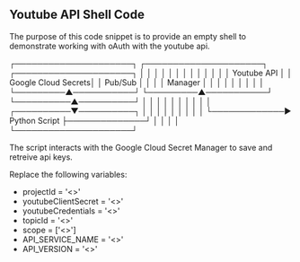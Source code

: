## Youtube API Shell Code
The purpose of this code snippet is to provide an empty shell to demonstrate working with oAuth with the youtube api.


┌─────────────────────┐  ┌─────────────────────┐  ┌─────────────────────┐
│                     │  │                     │  │                     │
│                     │  │                     │  │                     │
│     Youtube API     │  │ Google Cloud Secrets│  │       Pub/Sub       │
│                     │  │       Manager       │  │                     │
│                     │  │                     │  │                     │
└─────────▲───────────┘  └─────────▲───────────┘  └──────────▲──────────┘
          │                        │                         │
          │                        │                         │
          │                        │                         │
          │             ┌──────────▼──────────┐              │
          │             │                     │              │
          │             │                     │              │
          └─────────────►    Python Script    ├──────────────┘
                        │                     │
                        │                     │
                        └─────────────────────┘


The script interacts with the Google Cloud Secret Manager to save and retreive api keys.

Replace the following variables:
  - projectId           = '<<your variable>>'
  - youtubeClientSecret = '<<your variable>>'
  - youtubeCredentials  = '<<your variable>>'
  - topicId             = '<<your variable>>'
  - scope               = ['<<your variable>>']
  - API_SERVICE_NAME    = '<<your variable>>'
  - API_VERSION         = '<<your variable>>'
